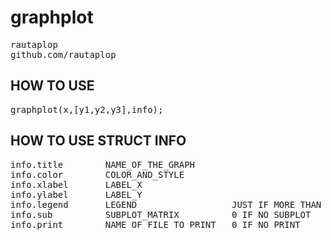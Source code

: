 <h1>graphplot</h1>
<pre>
rautaplop
github.com/rautaplop
</pre>

<h2>HOW TO USE</h2>
<pre>
graphplot(x,[y1,y2,y3],info);
</pre>

<h2>HOW TO USE STRUCT INFO</h2>
<pre>
info.title        NAME_OF_THE_GRAPH
info.color        COLOR_AND_STYLE
info.xlabel       LABEL_X
info.ylabel       LABEL_Y
info.legend       LEGEND                  JUST IF MORE THAN 1 PLOT
info.sub          SUBPLOT_MATRIX          0 IF NO SUBPLOT
info.print        NAME_OF_FILE_TO_PRINT   0 IF NO PRINT
</pre>
